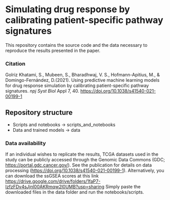 # Simulating drug response by calibrating patient-specific pathway signatures
This repository contains the source code and the data necessary to reproduce the results presented
in the paper.

### Citation

Golriz Khatami, S., Mubeen, S., Bharadhwaj, V. S., Hofmann-Apitius, M., & Domingo-Fernández, D.(2021). Using predictive machine learning models for drug response simulation by calibrating patient-specific pathway signatures. <em> npj Syst Biol</em> Appl 7, 40. https://doi.org/10.1038/s41540-021-00199-1 

## Repository structure

- Scripts and notebooks -> scripts_and_notebooks 
- Data and trained models -> data

### Data availability
If an individual wishes to replicate the results, TCGA datasets used in the study can be publicly accessed through the Genomic Data Commons (GDC; https://portal.gdc.cancer.gov/). See the publication for details on data processing (https://doi.org/10.1038/s41540-021-00199-1). Alternatively, you can download
the ssGSEA scores at this link https://drive.google.com/drive/folders/1faP7-IzfzFDv4sJjnl00AKRmqw2l0UMB?usp=sharing
Simply paste the downloaded files in the data folder and run the notebooks/scripts.
